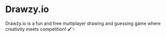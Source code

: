 # Drawzy.io
Drawzy.io is a fun and free multiplayer drawing and guessing game where creativity meets competition! 🖌️✨
